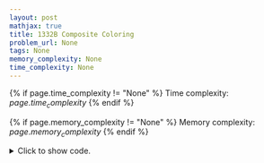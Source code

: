 ```yaml
---
layout: post
mathjax: true
title: 1332B Composite Coloring
problem_url: None
tags: None
memory_complexity: None
time_complexity: None
---
```




{% if page.time_complexity != "None" %}
Time complexity: ${{ page.time_complexity }}$
{% endif %}

{% if page.memory_complexity != "None" %}
Memory complexity: ${{ page.memory_complexity }}$
{% endif %}

<details>
<summary>
<p style="display:inline">Click to show code.</p>
</summary>
```cpp
{% raw %}
using namespace std;
const int NMAX = 1000 + 11;
int ccolor;
int colors[NMAX];
map<int, int> rankdiv;
int smallest_div(int x)
{
    if (x % 2 == 0)
        return 2;
    for (int i = 3; i * i <= x; i += 2)
        if (x % i == 0)
            return i;
    return x;
}
int main(void)
{
    int t, n, x, sd;
    cin >> t;
    while (t--)
    {
        rankdiv.clear();
        ccolor = 1;
        cin >> n;
        for (int i = 0; i < n; ++i)
        {
            cin >> x;
            sd = smallest_div(x);
            colors[i] = rankdiv[sd] = (rankdiv[sd] ? rankdiv[sd] : ccolor++);
        }
        cout << ccolor - 1 << endl;
        for (int i = 0; i < n; ++i)
            cout << colors[i] << " ";
        cout << endl;
    }
    return 0;
}

{% endraw %}
```
</details>

